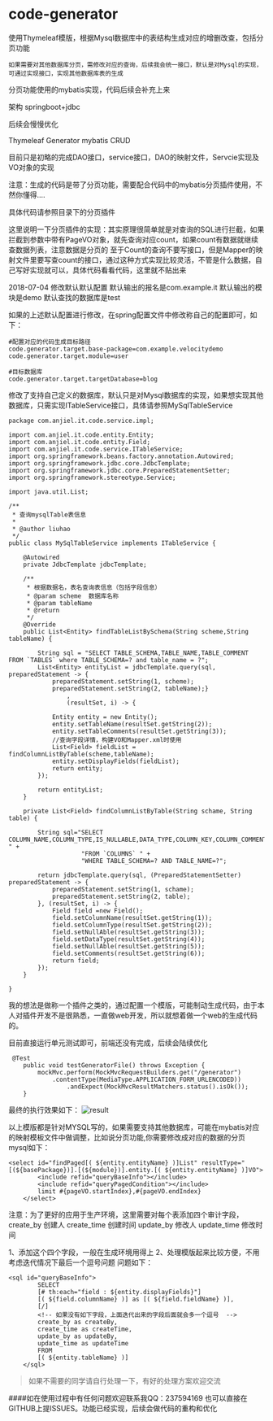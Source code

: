 # code-generator

使用Thymeleaf模版，根据Mysql数据库中的表结构生成对应的增删改查，包括分页功能

`如果需要对其他数据库分页，需修改对应的查询，后续我会统一接口，默认是对Mysql的实现，可通过实现接口，实现其他数据库表的生成
`





分页功能使用的mybatis实现，代码后续会补充上来

架构
springboot+jdbc  

后续会慢慢优化

Thymeleaf Generator mybatis  CRUD   

目前只是初略的完成DAO接口，service接口，DAO的映射文件，Servcie实现及VO对象的实现

注意：生成的代码是带了分页功能，需要配合代码中的mybatis分页插件使用，不然你懂得....

具体代码请参照目录下的分页插件

这里说明一下分页插件的实现：其实原理很简单就是对查询的SQL进行拦截，如果拦截到参数中带有PageVO对象，就先查询对应count，如果count有数据就继续查数据列表，注意数据是分页的
至于Count的查询不要写接口，但是Mapper的映射文件里要写查count的接口，通过这种方式实现比较灵活，不管是什么数据，自己写好实现就可以，具体代码看看代码，这里就不贴出来


2018-07-04 修改默认默认配置
默认输出的报名是com.example.it 
默认输出的模块是demo
默认查找的数据库是test

如果的上述默认配置进行修改，在spring配置文件中修改称自己的配置即可，如下：
```
#配置对应的代码生成目标路径
code.generator.target.base-package=com.example.velocitydemo
code.generator.target.module=user

#目标数据库
code.generator.target.targetDatabase=blog
```

修改了支持自己定义的数据库，默认只是对Mysql数据库的实现，如果想实现其他数据库，只需实现ITableService接口，具体请参照MySqlTableService
```
package com.anjiel.it.code.service.impl;

import com.anjiel.it.code.entity.Entity;
import com.anjiel.it.code.entity.Field;
import com.anjiel.it.code.service.ITableService;
import org.springframework.beans.factory.annotation.Autowired;
import org.springframework.jdbc.core.JdbcTemplate;
import org.springframework.jdbc.core.PreparedStatementSetter;
import org.springframework.stereotype.Service;

import java.util.List;

/**
 * 查询mysqlTable表信息
 *
 * @author liuhao
 */
public class MySqlTableService implements ITableService {

    @Autowired
    private JdbcTemplate jdbcTemplate;

    /**
     * 根据数据名，表名查询表信息（包括字段信息）
     * @param scheme  数据库名称
     * @param tableName
     * @return
     */
    @Override
    public List<Entity> findTableListBySchema(String scheme,String tableName) {

        String sql = "SELECT TABLE_SCHEMA,TABLE_NAME,TABLE_COMMENT FROM `TABLES` where TABLE_SCHEMA=? and table_name = ?";
        List<Entity> entityList = jdbcTemplate.query(sql, preparedStatement -> {
            preparedStatement.setString(1, scheme);
            preparedStatement.setString(2, tableName);}
                ,
                (resultSet, i) -> {

            Entity entity = new Entity();
            entity.setTableName(resultSet.getString(2));
            entity.setTableComments(resultSet.getString(3));
            //查询字段详情，构建VO和Mapper.xml时使用
            List<Field> fieldList = findColumnListByTable(scheme,tableName);
            entity.setDisplayFields(fieldList);
            return entity;
        });

        return entityList;
    }

    private List<Field> findColumnListByTable(String schame, String table) {

        String sql="SELECT COLUMN_NAME,COLUMN_TYPE,IS_NULLABLE,DATA_TYPE,COLUMN_KEY,COLUMN_COMMENT " +
                    "FROM `COLUMNS` " +
                    "WHERE TABLE_SCHEMA=? AND TABLE_NAME=?";

        return jdbcTemplate.query(sql, (PreparedStatementSetter) preparedStatement -> {
            preparedStatement.setString(1, schame);
            preparedStatement.setString(2, table);
        }, (resultSet, i) -> {
            Field field =new Field();
            field.setColumnName(resultSet.getString(1));
            field.setColumnType(resultSet.getString(2));
            field.setNullAble(resultSet.getString(3));
            field.setDataType(resultSet.getString(4));
            field.setNullAble(resultSet.getString(5));
            field.setComments(resultSet.getString(6));
            return field;
        });
    }

}

```
我的想法是做称一个插件之类的，通过配置一个模版，可能制动生成代码，由于本人对插件开发不是很熟悉，一直做web开发，所以就想着做一个web的生成代码的。

目前直接运行单元测试即可，前端还没有完成，后续会陆续优化
```
 @Test
    public void testGeneratorFile() throws Exception {
        mockMvc.perform(MockMvcRequestBuilders.get("/generator")
            .contentType(MediaType.APPLICATION_FORM_URLENCODED))
                .andExpect(MockMvcResultMatchers.status().isOk());
    }
```

最终的执行效果如下：
![result](https://github.com/liuhao0813/code-generator/blob/master/atta/result.png "运行结果如下")



以上模版都是针对MYSQL写的，如果需要支持其他数据库，可能在mybatis对应的映射模板文件中做调整，比如说分页功能,你需要修改成对应的数据的分页
mysql如下：
```$xslt
<select id="findPaged[( ${entity.entityName} )]List" resultType="[(${basePackage})].[(${module})].entity.[( ${entity.entityName} )]VO">
        <include refid="queryBaseInfo"></include>
        <include refid="queryPagedCondition"></include>
        limit #{pageVO.startIndex},#{pageVO.endIndex}
    </select>
```

注意：为了更好的应用于生产环境，这里需要对每个表添加四个审计字段，
create_by 创建人
create_time 创建时间
update_by 修改人
update_time 修改时间

1、添加这个四个字段，一般在生成环境用得上
2、处理模版起来比较方便，不用考虑迭代情况下最后一个逗号问题
问题如下：
```$xslt
<sql id="queryBaseInfo">
        SELECT 
        [# th:each="field : ${entity.displayFields}"]
        [( ${field.columnName} )] as [( ${field.fieldName} )], 
        [/]
        <!-- 如果没有如下字段，上面迭代出来的字段后面就会多一个逗号  -->
        create_by as createBy,
        create_time as createTime,
        update_by as updateBy,
        update_time as updateTime
        FROM
        [( ${entity.tableName} )]
    </sql>
```
> 如果不需要的同学请自行处理一下，有好的处理方案欢迎交流



####如在使用过程中有任何问题欢迎联系我QQ：237594169 也可以直接在GITHUB上提ISSUES。功能已经实现，后续会做代码的重构和优化